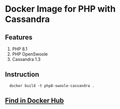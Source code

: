 # Docker Image for PHP with Cassandra

## Features
  1. PHP 8.1
  2. PHP OpenSwoole
  3. Cassandra 1.3
## Instruction
```
  docker build -t php8-swoole-cassandra .
```

## [Find in Docker Hub](https://hub.docker.com/r/ratulsaqibkhan/php8-cassandra)
